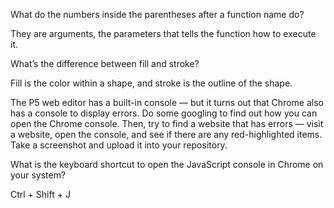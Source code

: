 What do the numbers inside the parentheses after a function name do?

They are arguments, the parameters that tells the function how to execute it.

What’s the difference between fill and stroke?

Fill is the color within a shape, and stroke is the outline of the shape.

The P5 web editor has a built-in console — but it turns out that Chrome also has a console to display errors. 
Do some googling to find out how you can open the Chrome console. 
Then, try to find a website that has errors — visit a website, open the console, and see if there are any red-highlighted items. 
Take a screenshot and upload it into your repository.


What is the keyboard shortcut to open the JavaScript console in Chrome on your system?

Ctrl + Shift + J
